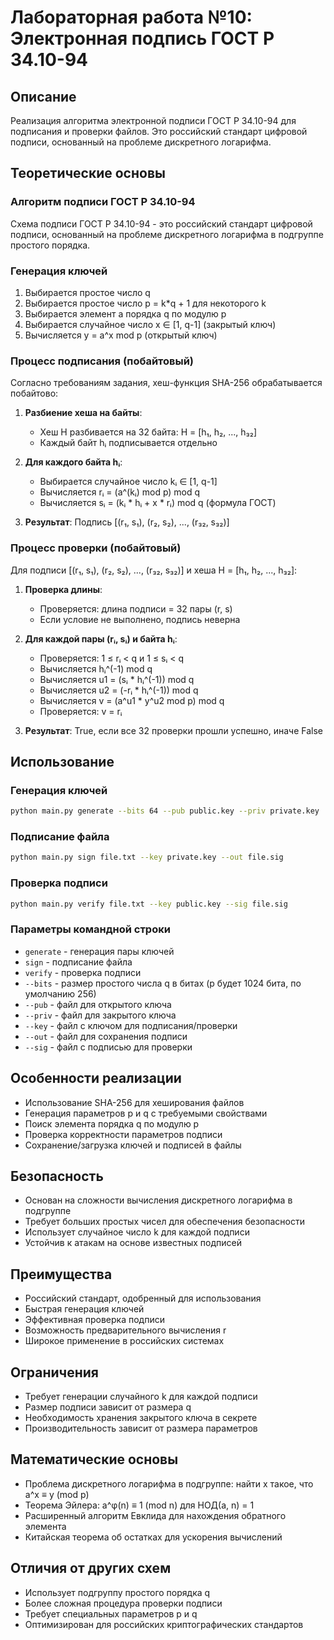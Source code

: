 # Лабораторная работа №10: Электронная подпись ГОСТ Р 34.10-94

## Описание
Реализация алгоритма электронной подписи ГОСТ Р 34.10-94 для подписания и проверки файлов. Это российский стандарт цифровой подписи, основанный на проблеме дискретного логарифма.

## Теоретические основы

### Алгоритм подписи ГОСТ Р 34.10-94
Схема подписи ГОСТ Р 34.10-94 - это российский стандарт цифровой подписи, основанный на проблеме дискретного логарифма в подгруппе простого порядка.

### Генерация ключей
1. Выбирается простое число q
2. Выбирается простое число p = k*q + 1 для некоторого k
3. Выбирается элемент a порядка q по модулю p
4. Выбирается случайное число x ∈ [1, q-1] (закрытый ключ)
5. Вычисляется y = a^x mod p (открытый ключ)

### Процесс подписания (побайтовый)
Согласно требованиям задания, хеш-функция SHA-256 обрабатывается побайтово:

1. **Разбиение хеша на байты**:
   - Хеш H разбивается на 32 байта: H = [h₁, h₂, ..., h₃₂]
   - Каждый байт hᵢ подписывается отдельно

2. **Для каждого байта hᵢ**:
   - Выбирается случайное число kᵢ ∈ [1, q-1]
   - Вычисляется rᵢ = (a^(kᵢ) mod p) mod q
   - Вычисляется sᵢ = (kᵢ * hᵢ + x * rᵢ) mod q (формула ГОСТ)

3. **Результат**: Подпись [(r₁, s₁), (r₂, s₂), ..., (r₃₂, s₃₂)]

### Процесс проверки (побайтовый)
Для подписи [(r₁, s₁), (r₂, s₂), ..., (r₃₂, s₃₂)] и хеша H = [h₁, h₂, ..., h₃₂]:

1. **Проверка длины**:
   - Проверяется: длина подписи = 32 пары (r, s)
   - Если условие не выполнено, подпись неверна

2. **Для каждой пары (rᵢ, sᵢ) и байта hᵢ**:
   - Проверяется: 1 ≤ rᵢ < q и 1 ≤ sᵢ < q
   - Вычисляется hᵢ^(-1) mod q
   - Вычисляется u1 = (sᵢ * hᵢ^(-1)) mod q
   - Вычисляется u2 = (-rᵢ * hᵢ^(-1)) mod q
   - Вычисляется v = (a^u1 * y^u2 mod p) mod q
   - Проверяется: v = rᵢ

3. **Результат**: True, если все 32 проверки прошли успешно, иначе False

## Использование

### Генерация ключей
```bash
python main.py generate --bits 64 --pub public.key --priv private.key
```

### Подписание файла
```bash
python main.py sign file.txt --key private.key --out file.sig
```

### Проверка подписи
```bash
python main.py verify file.txt --key public.key --sig file.sig
```

### Параметры командной строки
- `generate` - генерация пары ключей
- `sign` - подписание файла
- `verify` - проверка подписи
- `--bits` - размер простого числа q в битах (p будет 1024 бита, по умолчанию 256)
- `--pub` - файл для открытого ключа
- `--priv` - файл для закрытого ключа
- `--key` - файл с ключом для подписания/проверки
- `--out` - файл для сохранения подписи
- `--sig` - файл с подписью для проверки

## Особенности реализации
- Использование SHA-256 для хеширования файлов
- Генерация параметров p и q с требуемыми свойствами
- Поиск элемента порядка q по модулю p
- Проверка корректности параметров подписи
- Сохранение/загрузка ключей и подписей в файлы

## Безопасность
- Основан на сложности вычисления дискретного логарифма в подгруппе
- Требует больших простых чисел для обеспечения безопасности
- Использует случайное число k для каждой подписи
- Устойчив к атакам на основе известных подписей

## Преимущества
- Российский стандарт, одобренный для использования
- Быстрая генерация ключей
- Эффективная проверка подписи
- Возможность предварительного вычисления r
- Широкое применение в российских системах

## Ограничения
- Требует генерации случайного k для каждой подписи
- Размер подписи зависит от размера q
- Необходимость хранения закрытого ключа в секрете
- Производительность зависит от размера параметров

## Математические основы
- Проблема дискретного логарифма в подгруппе: найти x такое, что a^x ≡ y (mod p)
- Теорема Эйлера: a^φ(n) ≡ 1 (mod n) для НОД(a, n) = 1
- Расширенный алгоритм Евклида для нахождения обратного элемента
- Китайская теорема об остатках для ускорения вычислений

## Отличия от других схем
- Использует подгруппу простого порядка q
- Более сложная процедура проверки подписи
- Требует специальных параметров p и q
- Оптимизирован для российских криптографических стандартов
